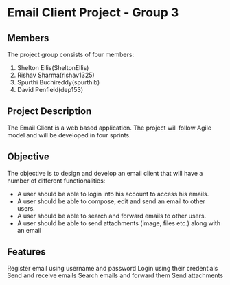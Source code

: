 # Email Client Project - Group 3

## Members

The project group consists of four members:
1. Shelton Ellis(SheltonEllis)
2. Rishav Sharma(rishav1325)
3. Spurthi Buchireddy(spurthib)
4. David Penfield(dep153)

## Project Description
The Email Client is a web based application. The project will follow Agile model and will be developed in four sprints.

## Objective
The objective is to design and develop an email client that will have a number of different functionalities:
- A user should be able to login into his account to access his emails. 
- A user should be able to compose, edit and send an email to other users. 
- A user should be able to search and forward emails to other users. 
- A user should be able to send attachments (image, files etc.) along with an email 

## Features
Register email using username and password
Login using their credentials
Send and receive emails
Search emails and forward them
Send attachments
